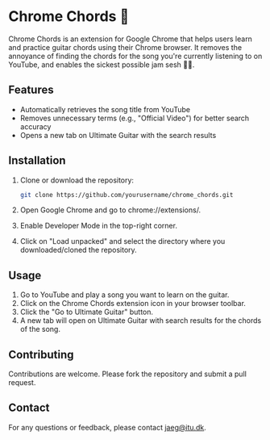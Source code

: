# Chrome Chords 🎸

Chrome Chords is an extension for Google Chrome that helps users learn and practice guitar chords using their Chrome browser. It removes the annoyance of finding the chords for the song you're currently listening to on YouTube, and enables the sickest possible jam sesh 🤘🔥.

## Features
- Automatically retrieves the song title from YouTube
- Removes unnecessary terms (e.g., "Official Video") for better search accuracy
- Opens a new tab on Ultimate Guitar with the search results

## Installation

1. Clone or download the repository:
    ```sh
    git clone https://github.com/yourusername/chrome_chords.git
    ```
2. Open Google Chrome and go to chrome://extensions/.

3. Enable Developer Mode in the top-right corner.

4. Click on "Load unpacked" and select the directory where you downloaded/cloned the repository.


## Usage

1. Go to YouTube and play a song you want to learn on the guitar.
2. Click on the Chrome Chords extension icon in your browser toolbar.
3. Click the "Go to Ultimate Guitar" button.
4. A new tab will open on Ultimate Guitar with search results for the chords of the song.

## Contributing

Contributions are welcome. Please fork the repository and submit a pull request.


## Contact

For any questions or feedback, please contact jaeg@itu.dk.
